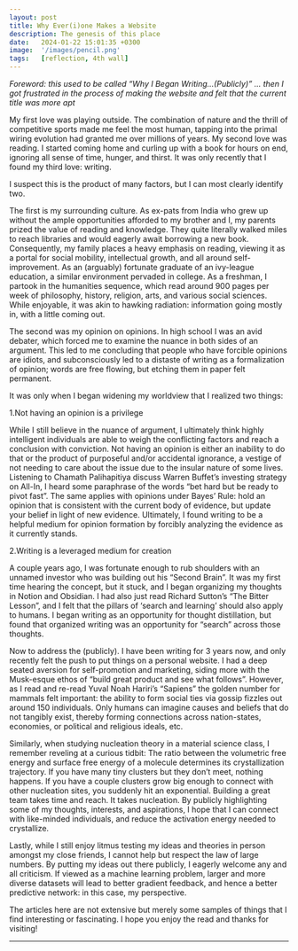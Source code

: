 ```yaml
---
layout: post
title: Why Ever(i)one Makes a Website
description: The genesis of this place
date:   2024-01-22 15:01:35 +0300
image:  '/images/pencil.png'
tags:   [reflection, 4th wall]
---
```


*Foreword: this used to be called “Why I Began Writing…(Publicly)” ... then I got frustrated in the process of making the website and felt that the current title was more apt*

My first love was playing outside. The combination of nature and the thrill of competitive sports made me feel the most human, tapping into the primal wiring evolution had granted me over millions of years. My second love was reading. I started coming home and curling up with a book for hours on end, ignoring all sense of time, hunger, and thirst. It was only recently that I found my third love: writing.

I suspect this is the product of many factors, but I can most clearly identify two. 

The first is my surrounding culture. As ex-pats from India who grew up without the ample opportunities afforded to my brother and I, my parents prized the value of reading and knowledge. They quite literally walked miles to reach libraries and would eagerly await borrowing a new book. Consequently, my family places a heavy emphasis on reading, viewing it as a portal for social mobility, intellectual growth, and all around self-improvement. As an (arguably) fortunate graduate of an ivy-league education, a similar environment pervaded in college. As a freshman, I partook in the humanities sequence, which read around 900 pages per week of philosophy, history, religion, arts, and various social sciences. While enjoyable, it was akin to hawking radiation: information going mostly in, with a little coming out.

The second was my opinion on opinions. In high school I was an avid debater, which forced me to examine the nuance in both sides of an argument. This led to me concluding that people who have forcible opinions are idiots, and subconsciously led to a distaste of writing as a formalization of opinion; words are free flowing, but etching them in paper felt permanent.

It was only when I began widening my worldview that I realized two things: 

1.Not having an opinion is a privilege

While I still believe in the nuance of argument, I ultimately think highly intelligent individuals are able to weigh the conflicting factors and reach a conclusion with conviction. Not having an opinion is either an inability to do that or the product of purposeful and/or accidental ignorance, a vestige of not needing to care about the issue due to the insular nature of some lives. Listening to Chamath Palihapitiya discuss Warren Buffet’s investing strategy on All-In, I heard some paraphrase of the words “bet hard but be ready to pivot fast”. The same applies with opinions under Bayes’ Rule: hold an opinion that is consistent with the current body of evidence, but update your belief in light of new evidence. Ultimately, I found writing to be a helpful medium for opinion formation by forcibly analyzing the evidence as it currently stands.

2.Writing is a leveraged medium for creation

A couple years ago, I was fortunate enough to rub shoulders with an unnamed investor who was building out his “Second Brain”. It was my first time hearing the concept, but it stuck, and I began organizing my thoughts in Notion and Obsidian. I had also just read Richard Sutton’s “The Bitter Lesson”, and I felt that the pillars of ‘search and learning’ should also apply to humans. I began writing as an opportunity for thought distillation, but found that organized writing was an opportunity for “search” across those thoughts.

Now to address the (publicly). I have been writing for 3 years now, and only recently felt the push to put things on a personal website. I had a deep seated aversion for self-promotion and marketing, siding more with the Musk-esque ethos of “build great product and see what follows”. However, as I read and re-read Yuval Noah Hariri’s “Sapiens” the golden number for mammals felt important: the ability to form social ties via gossip fizzles out around 150 individuals. Only humans can imagine causes and beliefs that do not tangibly exist, thereby forming connections across nation-states, economies, or political and religious ideals, etc.

Similarly, when studying nucleation theory in a material science class, I remember reveling at a curious tidbit: The ratio between the volumetric free energy and surface free energy of a molecule determines its crystallization trajectory. If you have many tiny clusters but they don’t meet, nothing happens. If you have a couple clusters grow big enough to connect with other nucleation sites, you suddenly hit an exponential. Building a great team takes time and reach. It takes nucleation. By publicly highlighting some of my thoughts, interests, and aspirations, I hope that I can connect with like-minded individuals, and reduce the activation energy needed to crystallize.

Lastly, while I still enjoy litmus testing my ideas and theories in person amongst my close friends, I cannot help but respect the law of large numbers. By putting my ideas out there publicly, I eagerly welcome any and all criticism. If viewed as a machine learning problem, larger and more diverse datasets will lead to better gradient feedback, and hence a better predictive network: in this case, my perspective.

The articles here are not extensive but merely some samples of things that I find interesting or fascinating. I hope you enjoy the read and thanks for visiting!

<hr>